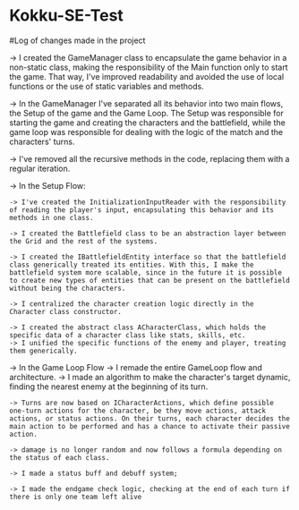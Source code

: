 # Kokku-SE-Test

#Log of changes made in the project

-> I created the GameManager class to encapsulate the game behavior in a non-static class, making the responsibility of the Main function only to start the game. That way, I've improved readability and avoided the use of local functions or the use of static variables and methods. 

-> In the GameManager I've separated all its behavior into two main flows, the Setup of the game and the Game Loop. The Setup was responsible for starting the game and creating the characters and the battlefield, while the game loop was responsible for dealing with the logic of the match and the characters' turns.

-> I've removed all the recursive methods in the code, replacing them with a regular iteration.

->  In the Setup Flow:

	-> I've created the InitializationInputReader with the responsibility of reading the player's input, encapsulating this behavior and its methods in one class.  

	-> I created the Battlefield class to be an abstraction layer between the Grid and the rest of the systems.

	-> I created the IBattlefieldEntity interface so that the battlefield class generically treated its entities. With this, I make the battlefield system more scalable, since in the future it is possible to create new types of entities that can be present on the battlefield without being the characters.

	-> I centralized the character creation logic directly in the Character class constructor.

	-> I created the abstract class ACharacterClass, which holds the specific data of a character class like stats, skills, etc.
	-> I unified the specific functions of the enemy and player, treating them generically.


-> In the Game Loop Flow
	-> I remade the entire GameLoop flow and architecture.
	-> I made an algorithm to make the character's target dynamic, finding the nearest enemy at the beginning of its turn.

	-> Turns are now based on ICharacterActions, which define possible one-turn actions for the character, be they move actions, attack actions, or status actions. On their turns, each character decides the main action to be performed and has a chance to activate their passive action.

	-> damage is no longer random and now follows a formula depending on the status of each class.

	-> I made a status buff and debuff system;

	-> I made the endgame check logic, checking at the end of each turn if there is only one team left alive
